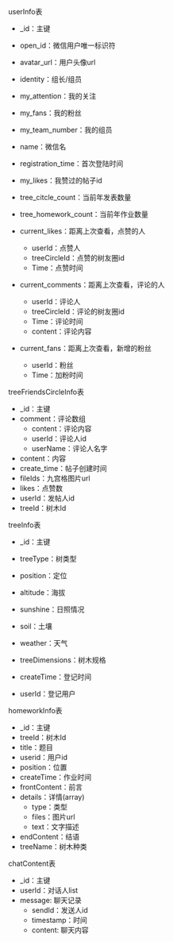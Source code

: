 userInfo表

* _id：主键
* open_id：微信用户唯一标识符
* avatar_url：用户头像url
* identity：组长/组员
* my_attention：我的关注
* my_fans：我的粉丝
* my_team_number：我的组员
* name：微信名
* registration_time：首次登陆时间
* my_likes：我赞过的帖子id
* tree_citcle_count：当前年发表数量
* tree_homework_count：当前年作业数量
* current_likes：距离上次查看，点赞的人
  * userId：点赞人
  * treeCircleId：点赞的树友圈id
  * Time：点赞时间

* current_comments：距离上次查看，评论的人
  * userId：评论人
  * treeCircleId：评论的树友圈id
  * Time：评论时间
  * content：评论内容
* current_fans：距离上次查看，新增的粉丝
  * userId：粉丝
  * Time：加粉时间



treeFriendsCircleInfo表

* _id：主键
* comment：评论数组
  * content：评论内容
  * userId：评论人id
  * userName：评论人名字
* content：内容
* create_time：帖子创建时间
* fileIds：九宫格图片url
* likes：点赞数
* userId：发帖人id
* treeId：树木Id



treeInfo表

* _id：主键

* treeType：树类型

* position：定位

* altitude：海拔

* sunshine：日照情况

* soil：土壤

* weather：天气

* treeDimensions：树木规格

* createTime：登记时间

* userId：登记用户

  


homeworkInfo表

* _id：主键
* treeId：树木Id
* title：题目
* userid：用户id
* position：位置
* createTime：作业时间
* frontContent：前言
* details：详情(array)
  * type：类型
  * files：图片url
  * text：文字描述
* endContent：结语
* treeName：树木种类


chatContent表
* _id：主键
* userId：对话人list
* message: 聊天记录
  * sendId：发送人id
  * timestamp：时间
  * content: 聊天内容
